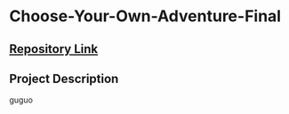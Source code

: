 # Choose-Your-Own-Adventure-Final
## [Repository Link](https://github.com/KDSchool13/PFDA-FINAL.git)
## Project Description
guguo
